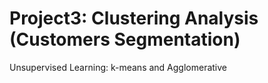 # Project3: Clustering Analysis (Customers Segmentation)
Unsupervised Learning: k-means and Agglomerative



